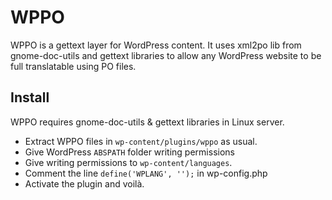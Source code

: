 WPPO
====

WPPO is a gettext layer for WordPress content. It uses xml2po lib from gnome-doc-utils and gettext libraries to allow any WordPress website to be full translatable using PO files.

Install
-------

WPPO requires gnome-doc-utils & gettext libraries in Linux server.

- Extract WPPO files in `wp-content/plugins/wppo` as usual.
- Give WordPress `ABSPATH` folder writing permissions
- Give writing permissions to `wp-content/languages`.
- Comment the line `define('WPLANG', '');` in wp-config.php
- Activate the plugin and voilà.

